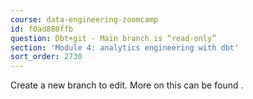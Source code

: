 ```yaml
---
course: data-engineering-zoomcamp
id: f0ad880ffb
question: Dbt+git - Main branch is “read-only”
section: 'Module 4: analytics engineering with dbt'
sort_order: 2730
---
```


Create a new branch to edit. More on this can be found .

